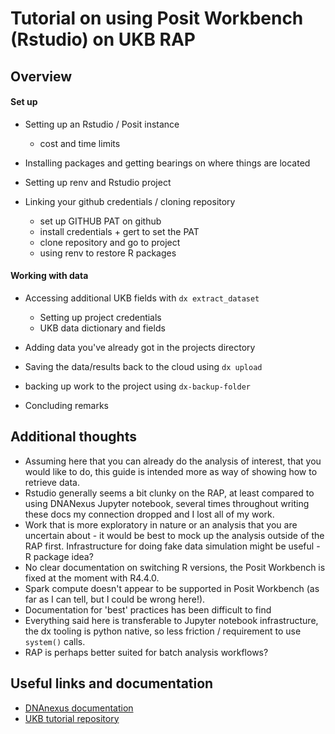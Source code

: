 # Tutorial on using Posit Workbench (Rstudio) on UKB RAP

## Overview

#### Set up

-   Setting up an Rstudio / Posit instance

    -   cost and time limits

-   Installing packages and getting bearings on where things are located

-   Setting up renv and Rstudio project

-   Linking your github credentials / cloning repository

    -   set up GITHUB PAT on github
    -   install credentials + gert to set the PAT
    -   clone repository and go to project
    -   using renv to restore R packages

#### Working with data

-   Accessing additional UKB fields with `dx extract_dataset`

    -   Setting up project credentials
    -   UKB data dictionary and fields

-   Adding data you've already got in the projects directory

-   Saving the data/results back to the cloud using `dx upload`

-   backing up work to the project using `dx-backup-folder`

-   Concluding remarks

## Additional thoughts

-   Assuming here that you can already do the analysis of interest, that you would like to do, this guide is intended more as way of showing how to retrieve data.
-   Rstudio generally seems a bit clunky on the RAP, at least compared to using DNANexus Jupyter notebook, several times throughout writing these docs my connection dropped and I lost all of my work.
-   Work that is more exploratory in nature or an analysis that you are uncertain about - it would be best to mock up the analysis outside of the RAP first. Infrastructure for doing fake data simulation might be useful - R package idea?
-   No clear documentation on switching R versions, the Posit Workbench is fixed at the moment with R4.4.0.
-   Spark compute doesn't appear to be supported in Posit Workbench (as far as I can tell, but I could be wrong here!).
-   Documentation for 'best' practices has been difficult to find
-   Everything said here is transferable to Jupyter notebook infrastructure, the dx tooling is python native, so less friction / requirement to use `system()` calls.
-   RAP is perhaps better suited for batch analysis workflows?

## Useful links and documentation

-   [DNAnexus documentation](https://dnanexus.gitbook.io/uk-biobank-rap/working-on-the-research-analysis-platform/running-analysis-jobs/rstudio)
-   [UKB tutorial repository](https://statics.teams.cdn.office.net/evergreen-assets/safelinks/1/atp-safelinks.html)
